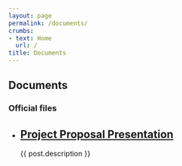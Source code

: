 ```yaml
---
layout: page
permalink: /documents/
crumbs: 
- text: Home
  url: /
title: Documents
---
```


<section id="blog" class="bg-light-gray">
	<div class="container">
		<div class="row">
            <div class="col-lg-12 text-center">
                <h2 class="section-heading">Documents</h2>
                <h3 class="section-subheading text-muted">Official files</h3>
            </div>
        </div>
		<ul class="post-list">
			<li>
				<h2>
					<a class="post-link" href="{{ "/documents/proposal_presentation.pdf" | prepend: site.baseurl }}">Project Proposal Presentation</a>
				</h2>
				<p>{{ post.description }}</p>
			</li>
		</ul>
	</div>
</section>